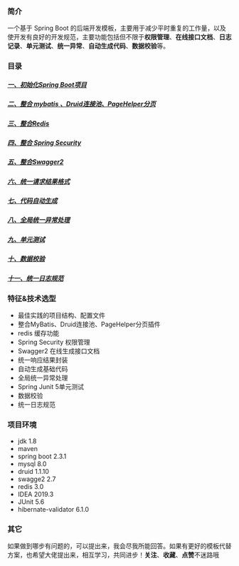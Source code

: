 ### 简介
一个基于 Spring Boot 的后端开发模板，主要用于减少平时重复的工作量，以及使开发有良好的开发规范，主要功能包括但不限于**权限管理**、**在线接口文档**、**日志记录**、**单元测试**、**统一异常**、**自动生成代码**、**数据校验**等。
### 目录
##### [一、初始化Spring Boot项目](https://blog.csdn.net/qq_22136439/article/details/107464935)
##### [二、整合 mybatis 、Druid连接池、PageHelper分页](https://blog.csdn.net/qq_22136439/article/details/107465401)
##### [三、整合Redis](https://blog.csdn.net/qq_22136439/article/details/107465623)
##### [四、整合 Spring Security](https://blog.csdn.net/qq_22136439/article/details/107465834)
##### [五、整合Swagger2](https://blog.csdn.net/qq_22136439/article/details/107466247)
##### [六、统一请求结果格式](https://blog.csdn.net/qq_22136439/article/details/107466974)
##### [七、代码自动生成](https://blog.csdn.net/qq_22136439/article/details/107467113)
##### [八、全局统一异常处理](https://blog.csdn.net/qq_22136439/article/details/107467519)
##### [九、单元测试](https://blog.csdn.net/qq_22136439/article/details/107467769)
##### [十、数据校验](https://blog.csdn.net/qq_22136439/article/details/107468127)
##### [十一、统一日志规范](https://blog.csdn.net/qq_22136439/article/details/107566953)
### 特征&技术选型
- 最佳实践的项目结构、配置文件
- 整合MyBatis、Druid连接池、PageHelper分页插件
- redis 缓存功能
- Spring Security 权限管理
- Swagger2 在线生成接口文档
- 统一响应结果封装
- 自动生成基础代码
- 全局统一异常处理
- Spring Junit 5单元测试
- 数据校验
- 统一日志规范
### 项目环境
- jdk 1.8
- maven
- spring boot 2.3.1
- mysql 8.0
- druid 1.1.10
- swagge2 2.7
- redis 3.0
- IDEA 2019.3
- JUnit 5.6
- hibernate-validator 6.1.0
### 其它
如果做到哪步有问题的，可以提出来，我会尽我所能回答。如果有更好的模板代替方案，也希望大佬提出来，相互学习，共同进步！**关注**、**收藏**、**点赞**不迷路哦
